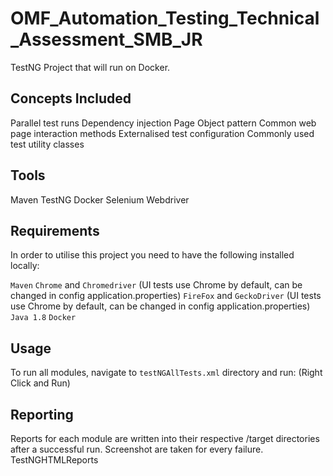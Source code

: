 # OMF_Automation_Testing_Technical_Assessment_SMB_JR

TestNG Project that will run on Docker. 

## Concepts Included
Parallel test runs
Dependency injection
Page Object pattern
Common web page interaction methods
Externalised test configuration
Commonly used test utility classes

## Tools
Maven
TestNG
Docker
Selenium Webdriver

## Requirements
In order to utilise this project you need to have the following installed locally:

`Maven`
`Chrome` and `Chromedriver` (UI tests use Chrome by default, can be changed in config application.properties)
`FireFox` and `GeckoDriver` (UI tests use Chrome by default, can be changed in config application.properties)
`Java 1.8`
`Docker`

## Usage

To run all modules, navigate to `testNGAllTests.xml` directory and run: (Right Click and Run)

## Reporting

Reports for each module are written into their respective /target directories after a successful run. Screenshot are taken for every failure. TestNGHTMLReports
